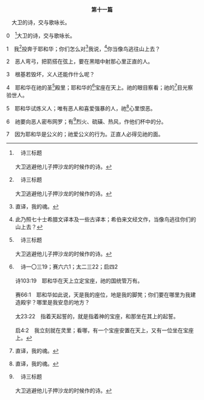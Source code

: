 <p style="text-align:center;font-weight:bold;">第十一篇</p>

<a name="0">

<span id="spsm">　大卫的诗，交与歌咏长。

0　[^a]大卫的诗，交与歌咏长。

[^a]:　诗三标题<br><br>大卫逃避他儿子押沙龙的时候作的诗。

1　我[^a]投奔于耶和华；你们怎么对[^1]我说，[^2]你当像鸟逃往山上去？

[^1]:直译，我的魂。

[^2]:此乃照七十士希腊文译本及一些古译本；希伯来文经文作，当像鸟逃往你们的山上去？

[^a]:　诗二12<br><br>诗2:12　当以嘴亲子，恐怕祂发怒，你们便在路中灭亡，因为祂的怒气快要发作。凡投奔于祂的，都是有福的。

2　恶人弯弓，把箭搭在弦上，要在黑暗中射那心里正直的人。

3　根基若毁坏，义人还能作什么呢？

4　耶和华在祂的圣[^a]殿里；耶和华的[^b]宝座在天上。祂的眼目察看；祂的[^1]目光察验世人。

[^1]:直译，眼皮。表征注视。

[^a]:　拿二7；弥一2；哈二20<br><br>拿2:7　我的魂在我里面发昏的时候，我就想念耶和华；我的祷告进入你的圣殿，达到你面前。<br><br>弥1:2　万民哪，你们都要听；地和其中所充满的，也都要侧耳听；主耶和华要见证你们的不是，主要从祂的圣殿见证你们的不是。<br><br>哈2:20　唯耶和华在祂的圣殿中：全地都当在祂面前静默无声！

[^b]:　诗一〇三19；赛六六1；太二三22；启四2<br><br>诗103:19　耶和华在天上立定宝座，祂的国统管万有。<br><br>赛66:1　耶和华如此说，天是我的座位，地是我的脚凳；你们要在哪里为我建造殿宇？哪里是我安息的地方？<br><br>太23:22　指着天起誓的，就是指着神的宝座，和那坐在其上的起誓。<br><br>启4:2　我立刻就在灵里；看哪，有一个宝座安置在天上，又有一位坐在宝座上。

5　耶和华试炼义人；唯有恶人和喜爱强暴的人，祂[^1]心里恨恶。

[^1]:直译，魂。

6　祂要向恶人密布网罗；有[^a]烈火、硫磺、热风，作他们杯中的分。

[^a]:　创十九24；结三八22；路十七29<br><br>创19:24　当时，耶和华将硫磺与火从天上耶和华那里，降与所多玛和蛾摩拉，<br><br>结38:22　我必用瘟疫和流血的事审判他；我也必将暴雨、大雹、火与硫磺，降在他和他的军队，并他所率领多族的民身上。<br><br>路17:29　到罗得出所多玛的那日，就有火与硫磺从天上降下来，把他们全都毁灭了。

7　因为耶和华是公义的；祂爱公义的行为。正直人必得见祂的面。
